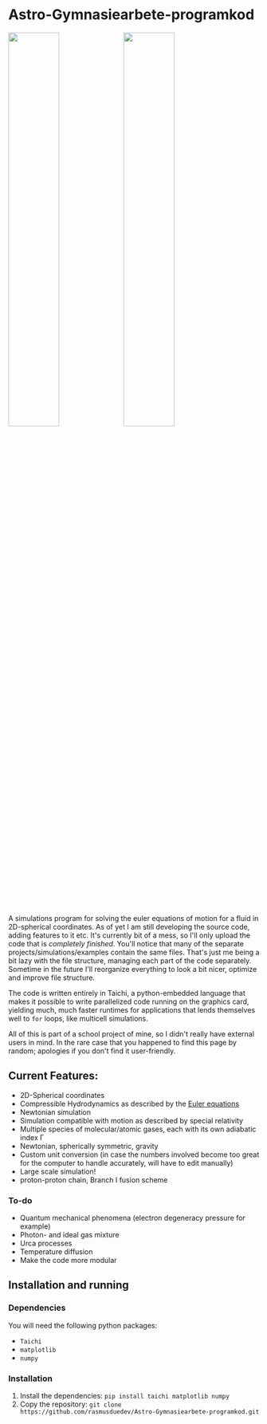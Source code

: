 # Astro-Gymnasiearbete-programkod

<img src="https://user-images.githubusercontent.com/124574038/217674246-e434f6de-2c13-49f1-baad-15681ec1af7d.png" width=45% height=45%>  <img src="https://user-images.githubusercontent.com/124574038/217681683-101a1fd8-8a32-4f39-92ef-db1be3b7ed73.png" width=45% height=45%>


A simulations program for solving the euler equations of motion for a fluid in 2D-spherical coordinates. 
As of yet I am still developing the source code, adding features to it etc. It's currently bit of a mess, so I'll only upload the code that is _completely finished_. You'll notice that many of the separate projects/simulations/examples contain the same files. That's just me being a bit lazy with the file structure, managing each part of the code separately. Sometime in the future I'll reorganize everything to look a bit nicer, optimize and improve file structure.

The code is written entirely in Taichi, a python-embedded language that makes it possible to write parallelized code running on the graphics card, yielding much, much faster runtimes for applications that lends themselves well to `for` loops, like multicell simulations. 

All of this is part of a school project of mine, so I didn't really have external users in mind. In the rare case that you happened to find this page by random; apologies if you don't find it user-friendly.

## Current Features:
- 2D-Spherical coordinates
- Compressible Hydrodynamics as described by the [Euler equations](https://en.wikipedia.org/wiki/Euler_equations_(fluid_dynamics))
- Newtonian simulation
- Simulation compatible with motion as described by special relativity
- Multiple species of molecular/atomic gases, each with its own adiabatic index Γ
- Newtonian, spherically symmetric, gravity
- Custom unit conversion (in case the numbers involved become too great for the computer to handle accurately, will have to edit manually)
- Large scale simulation!
- proton-proton chain, Branch I fusion scheme

### To-do
- Quantum mechanical phenomena (electron degeneracy pressure for example)
- Photon- and ideal gas mixture
- Urca processes
- Temperature diffusion
- Make the code more modular

## Installation and running
### Dependencies
You will need the following python packages:
- `Taichi`
- `matplotlib`
- `numpy`
### Installation
1. Install the dependencies: `pip install taichi matplotlib numpy`
2. Copy the repository: `git clone https://github.com/rasmusduedev/Astro-Gymnasiearbete-programkod.git`
